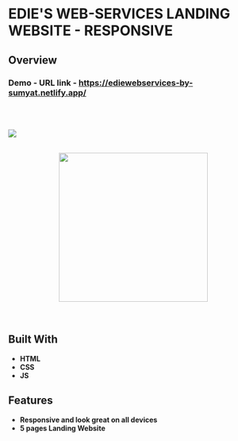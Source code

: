 # EDIE'S WEB-SERVICES LANDING WEBSITE - RESPONSIVE

## Overview

  <h3>   Demo - URL link -
    <a href="https://ediewebservices-by-sumyat.netlify.app/">
     https://ediewebservices-by-sumyat.netlify.app/
    </a>
  </h3>

<br/>
<br/>

![](Demo/large-screen.png)
<br/>
<br/>

<div align="center">
<img src="Demo/small-screen.png" width="300">
</div>

<br/>
<br/>

## Built With

- **HTML**
- **CSS**
- **JS**

## Features

- **Responsive and look great on all devices**
- **5 pages Landing Website**
